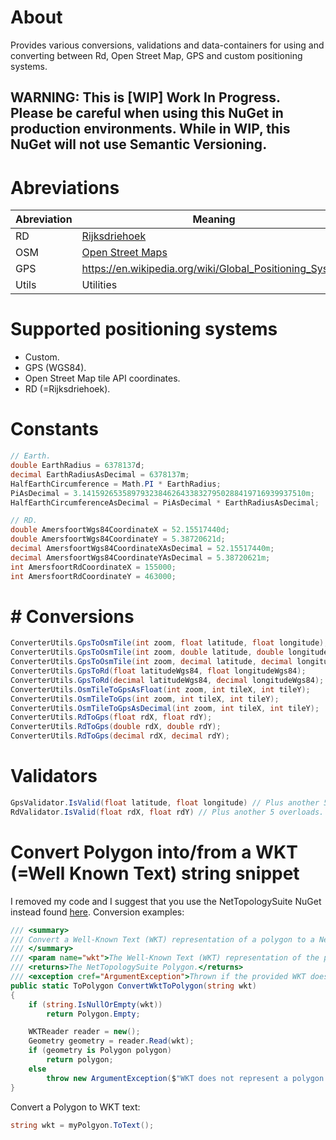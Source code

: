 # About

Provides various conversions, validations and data-containers for using and converting between Rd, Open Street Map, GPS and custom positioning systems.

## WARNING: This is [WIP] Work In Progress. Please be careful when using this NuGet in production environments. While in WIP, this NuGet will not use Semantic Versioning.

# Abreviations


| Abreviation | Meaning |
| -------- | ------- |
| RD | [Rijksdriehoek](https://nl.wikipedia.org/wiki/Rijksdriehoeksco%C3%B6rdinaten) |
| OSM | [Open Street Maps](https://wiki.openstreetmap.org/wiki/Main_Page) |
| GPS | https://en.wikipedia.org/wiki/Global_Positioning_System |
|Utils|Utilities|



# Supported positioning systems

- Custom.
- GPS (WGS84).
- Open Street Map tile API coordinates.
- RD (=Rijksdriehoek).

# Constants

```c#
// Earth.
double EarthRadius = 6378137d;
decimal EarthRadiusAsDecimal = 6378137m;
HalfEarthCircumference = Math.PI * EarthRadius;
PiAsDecimal = 3.14159265358979323846264338327950288419716939937510m;
HalfEarthCircumferenceAsDecimal = PiAsDecimal * EarthRadiusAsDecimal;

// RD.
double AmersfoortWgs84CoordinateX = 52.15517440d;
double AmersfoortWgs84CoordinateY = 5.38720621d;
decimal AmersfoortWgs84CoordinateXAsDecimal = 52.15517440m;
decimal AmersfoortWgs84CoordinateYAsDecimal = 5.38720621m;
int AmersfoortRdCoordinateX = 155000;
int AmersfoortRdCoordinateY = 463000;
```

# # Conversions

```c#
ConverterUtils.GpsToOsmTile(int zoom, float latitude, float longitude);
ConverterUtils.GpsToOsmTile(int zoom, double latitude, double longitude);
ConverterUtils.GpsToOsmTile(int zoom, decimal latitude, decimal longitude);
ConverterUtils.GpsToRd(float latitudeWgs84, float longitudeWgs84);
ConverterUtils.GpsToRd(decimal latitudeWgs84, decimal longitudeWgs84);
ConverterUtils.OsmTileToGpsAsFloat(int zoom, int tileX, int tileY);
ConverterUtils.OsmTileToGps(int zoom, int tileX, int tileY);
ConverterUtils.OsmTileToGpsAsDecimal(int zoom, int tileX, int tileY);
ConverterUtils.RdToGps(float rdX, float rdY);
ConverterUtils.RdToGps(double rdX, double rdY);
ConverterUtils.RdToGps(decimal rdX, decimal rdY);
```

# Validators

```c#
GpsValidator.IsValid(float latitude, float longitude) // Plus another 5 overloads.
RdValidator.IsValid(float rdX, float rdY) // Plus another 5 overloads.
```

# Convert Polygon into/from a WKT (=Well Known Text) string snippet

I removed my code and I suggest that you use the NetTopologySuite NuGet instead found [here](https://github.com/NetTopologySuite/NetTopologySuite). Conversion examples:

```c#
/// <summary>
/// Convert a Well-Known Text (WKT) representation of a polygon to a NetTopologySuite Polygon.
/// </summary>
/// <param name="wkt">The Well-Known Text (WKT) representation of the polygon.</param>
/// <returns>The NetTopologySuite Polygon.</returns>
/// <exception cref="ArgumentException">Thrown if the provided WKT does not represent a polygon.</exception>
public static ToPolygon ConvertWktToPolygon(string wkt)
{
	if (string.IsNullOrEmpty(wkt))
		return Polygon.Empty;

	WKTReader reader = new();
	Geometry geometry = reader.Read(wkt);
	if (geometry is Polygon polygon)
		return polygon;
	else
		throw new ArgumentException($"WKT does not represent a polygon. Got: {wkt}");
}
```

Convert a Polygon to WKT text:

```c#
string wkt = myPolgyon.ToText();
```
